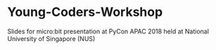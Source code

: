 # Young-Coders-Workshop
Slides for micro:bit presentation at PyCon APAC 2018 held at National University of Singapore (NUS)
